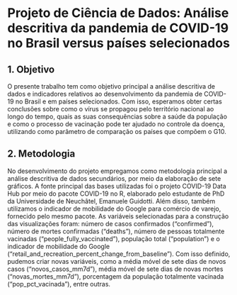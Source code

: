 # Projeto de Ciência de Dados: Análise descritiva da pandemia de COVID-19 no Brasil versus países selecionados

## 1.	Objetivo 
O presente trabalho tem como objetivo principal a análise descritiva de dados e indicadores relativos ao desenvolvimento da pandemia de COVID-19 no Brasil e em países selecionados. Com isso, esperamos obter certas conclusões sobre como o vírus se propagou pelo território nacional ao longo do tempo, quais as suas consequências sobre a saúde da população e como o processo de vacinação pode ter ajudado no controle da doença, utilizando como parâmetro de comparação os países que compõem o G10.

## 2.	Metodologia
No desenvolvimento do projeto empregamos como metodologia principal a análise descritiva de dados secundários, por meio da elaboração de sete gráficos. 
A fonte principal das bases utilizadas foi o projeto COVID-19 Data Hub por meio do pacote COVID-19 no R, elaborado pelo estudante de PhD da Universidade de Neuchâtel, Emanuele Guidotti. Além disso, também utilizamos o indicador de mobilidade do Google para comércio de varejo, fornecido pelo mesmo pacote. As variáveis selecionadas para a construção das visualizações foram: número de casos confirmados (“confirmed”), número de mortes confirmadas (“deaths”), número de pessoas totalmente vacinadas (“people_fully_vaccinated”), população total (“population”) e o indicador de mobilidade do Google (“retail_and_recreation_percent_change_from_baseline”). Com isso definido, pudemos criar novas variáveis, como a média móvel de sete dias de novos casos (“novos_casos_mm7d”), média móvel de sete dias de novas mortes (“novas_mortes_mm7d”), porcentagem da população totalmente vacinada (“pop_pct_vacinada”), entre outras. 
